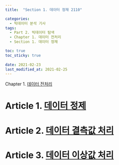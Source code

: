 ```yaml
---
title:  "Section 1. 데이터 정재 2110"

categories:
  - 빅데이터 분석 기사
tags: 
  - Part 2. 빅데이터 탐색
  - Chapter 1. 데이터 전처리
  - Section 1. 데이터 정재 

toc: true
toc_sticky: true
 
date: 2021-02-23
last_modified_at: 2021-02-25
---
```


Chapter 1. [데이터 전처리]()

# Article 1. [데이터 정제]()

# Article 2. [데이터 결측값 처리]()

# Article 3. [데이터 이상값 처리]()